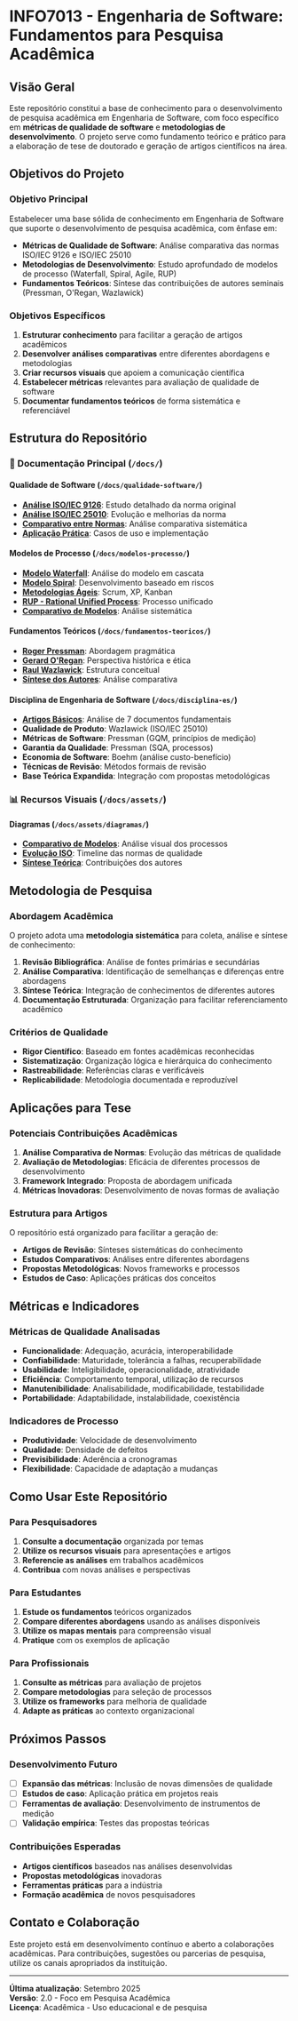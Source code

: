 # INFO7013 - Engenharia de Software: Fundamentos para Pesquisa Acadêmica

## Visão Geral

Este repositório constitui a base de conhecimento para o desenvolvimento de pesquisa acadêmica em Engenharia de Software, com foco específico em **métricas de qualidade de software** e **metodologias de desenvolvimento**. O projeto serve como fundamento teórico e prático para a elaboração de tese de doutorado e geração de artigos científicos na área.

## Objetivos do Projeto

### Objetivo Principal
Estabelecer uma base sólida de conhecimento em Engenharia de Software que suporte o desenvolvimento de pesquisa acadêmica, com ênfase em:

- **Métricas de Qualidade de Software**: Análise comparativa das normas ISO/IEC 9126 e ISO/IEC 25010
- **Metodologias de Desenvolvimento**: Estudo aprofundado de modelos de processo (Waterfall, Spiral, Agile, RUP)
- **Fundamentos Teóricos**: Síntese das contribuições de autores seminais (Pressman, O'Regan, Wazlawick)

### Objetivos Específicos
1. **Estruturar conhecimento** para facilitar a geração de artigos acadêmicos
2. **Desenvolver análises comparativas** entre diferentes abordagens e metodologias
3. **Criar recursos visuais** que apoiem a comunicação científica
4. **Estabelecer métricas** relevantes para avaliação de qualidade de software
5. **Documentar fundamentos teóricos** de forma sistemática e referenciável

## Estrutura do Repositório

### 📁 Documentação Principal (`/docs/`)

#### Qualidade de Software (`/docs/qualidade-software/`)
- **[Análise ISO/IEC 9126](docs/qualidade-software/analise-iso-9126.md)**: Estudo detalhado da norma original
- **[Análise ISO/IEC 25010](docs/qualidade-software/analise-iso-25010.md)**: Evolução e melhorias da norma
- **[Comparativo entre Normas](docs/qualidade-software/comparativo-normas.md)**: Análise comparativa sistemática
- **[Aplicação Prática](docs/qualidade-software/aplicacao-pratica.md)**: Casos de uso e implementação

#### Modelos de Processo (`/docs/modelos-processo/`)
- **[Modelo Waterfall](docs/modelos-processo/waterfall-cascata.md)**: Análise do modelo em cascata
- **[Modelo Spiral](docs/modelos-processo/spiral.md)**: Desenvolvimento baseado em riscos
- **[Metodologias Ágeis](docs/modelos-processo/agile-metodologias.md)**: Scrum, XP, Kanban
- **[RUP - Rational Unified Process](docs/modelos-processo/rup-rational.md)**: Processo unificado
- **[Comparativo de Modelos](docs/modelos-processo/comparativo-modelos.md)**: Análise sistemática

#### Fundamentos Teóricos (`/docs/fundamentos-teoricos/`)
- **[Roger Pressman](docs/fundamentos-teoricos/pressman.md)**: Abordagem pragmática
- **[Gerard O'Regan](docs/fundamentos-teoricos/oregan.md)**: Perspectiva histórica e ética
- **[Raul Wazlawick](docs/fundamentos-teoricos/wazlawick.md)**: Estrutura conceitual
- **[Síntese dos Autores](docs/fundamentos-teoricos/sintese-autores.md)**: Análise comparativa

#### Disciplina de Engenharia de Software (`/docs/disciplina-es/`)
- **[Artigos Básicos](docs/disciplina-es/README.md)**: Análise de 7 documentos fundamentais
- **Qualidade de Produto**: Wazlawick (ISO/IEC 25010)
- **Métricas de Software**: Pressman (GQM, princípios de medição)
- **Garantia da Qualidade**: Pressman (SQA, processos)
- **Economia de Software**: Boehm (análise custo-benefício)
- **Técnicas de Revisão**: Métodos formais de revisão
- **Base Teórica Expandida**: Integração com propostas metodológicas

### 📊 Recursos Visuais (`/docs/assets/`)

#### Diagramas (`/docs/assets/diagramas/`)
- **[Comparativo de Modelos](docs/assets/diagramas/comparativo-modelos-processo.png)**: Análise visual dos processos
- **[Evolução ISO](docs/assets/diagramas/evolucao-iso-qualidade.png)**: Timeline das normas de qualidade
- **[Síntese Teórica](docs/assets/diagramas/sintese-autores.png)**: Contribuições dos autores

## Metodologia de Pesquisa

### Abordagem Acadêmica
O projeto adota uma **metodologia sistemática** para coleta, análise e síntese de conhecimento:

1. **Revisão Bibliográfica**: Análise de fontes primárias e secundárias
2. **Análise Comparativa**: Identificação de semelhanças e diferenças entre abordagens
3. **Síntese Teórica**: Integração de conhecimentos de diferentes autores
4. **Documentação Estruturada**: Organização para facilitar referenciamento acadêmico

### Critérios de Qualidade
- **Rigor Científico**: Baseado em fontes acadêmicas reconhecidas
- **Sistematização**: Organização lógica e hierárquica do conhecimento
- **Rastreabilidade**: Referências claras e verificáveis
- **Replicabilidade**: Metodologia documentada e reproduzível

## Aplicações para Tese

### Potenciais Contribuições Acadêmicas
1. **Análise Comparativa de Normas**: Evolução das métricas de qualidade
2. **Avaliação de Metodologias**: Eficácia de diferentes processos de desenvolvimento
3. **Framework Integrado**: Proposta de abordagem unificada
4. **Métricas Inovadoras**: Desenvolvimento de novas formas de avaliação

### Estrutura para Artigos
O repositório está organizado para facilitar a geração de:
- **Artigos de Revisão**: Sínteses sistemáticas do conhecimento
- **Estudos Comparativos**: Análises entre diferentes abordagens
- **Propostas Metodológicas**: Novos frameworks e processos
- **Estudos de Caso**: Aplicações práticas dos conceitos

## Métricas e Indicadores

### Métricas de Qualidade Analisadas
- **Funcionalidade**: Adequação, acurácia, interoperabilidade
- **Confiabilidade**: Maturidade, tolerância a falhas, recuperabilidade
- **Usabilidade**: Inteligibilidade, operacionalidade, atratividade
- **Eficiência**: Comportamento temporal, utilização de recursos
- **Manutenibilidade**: Analisabilidade, modificabilidade, testabilidade
- **Portabilidade**: Adaptabilidade, instalabilidade, coexistência

### Indicadores de Processo
- **Produtividade**: Velocidade de desenvolvimento
- **Qualidade**: Densidade de defeitos
- **Previsibilidade**: Aderência a cronogramas
- **Flexibilidade**: Capacidade de adaptação a mudanças

## Como Usar Este Repositório

### Para Pesquisadores
1. **Consulte a documentação** organizada por temas
2. **Utilize os recursos visuais** para apresentações e artigos
3. **Referencie as análises** em trabalhos acadêmicos
4. **Contribua** com novas análises e perspectivas

### Para Estudantes
1. **Estude os fundamentos** teóricos organizados
2. **Compare diferentes abordagens** usando as análises disponíveis
3. **Utilize os mapas mentais** para compreensão visual
4. **Pratique** com os exemplos de aplicação

### Para Profissionais
1. **Consulte as métricas** para avaliação de projetos
2. **Compare metodologias** para seleção de processos
3. **Utilize os frameworks** para melhoria de qualidade
4. **Adapte as práticas** ao contexto organizacional

## Próximos Passos

### Desenvolvimento Futuro
- [ ] **Expansão das métricas**: Inclusão de novas dimensões de qualidade
- [ ] **Estudos de caso**: Aplicação prática em projetos reais
- [ ] **Ferramentas de avaliação**: Desenvolvimento de instrumentos de medição
- [ ] **Validação empírica**: Testes das propostas teóricas

### Contribuições Esperadas
- **Artigos científicos** baseados nas análises desenvolvidas
- **Propostas metodológicas** inovadoras
- **Ferramentas práticas** para a indústria
- **Formação acadêmica** de novos pesquisadores

## Contato e Colaboração

Este projeto está em desenvolvimento contínuo e aberto a colaborações acadêmicas. Para contribuições, sugestões ou parcerias de pesquisa, utilize os canais apropriados da instituição.

---

**Última atualização**: Setembro 2025  
**Versão**: 2.0 - Foco em Pesquisa Acadêmica  
**Licença**: Acadêmica - Uso educacional e de pesquisa

